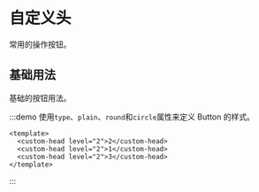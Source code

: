 # 自定义头

常用的操作按钮。

## 基础用法

基础的按钮用法。

:::demo 使用`type`、`plain`、`round`和`circle`属性来定义 Button 的样式。

```vue
<template>
  <custom-head level="2">2</custom-head>
  <custom-head level="2">1</custom-head>
  <custom-head level="2">3</custom-head>
</template>
```

:::